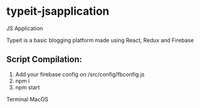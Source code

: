 # typeit-jsapplication
JS Application

Typeit is a basic blogging platform made using React, Redux and Firebase

## Script Compilation: 

1. Add your firebase config on /src/config/fbconfig.js
2. npm i
3. npm start

Terminal MacOS
